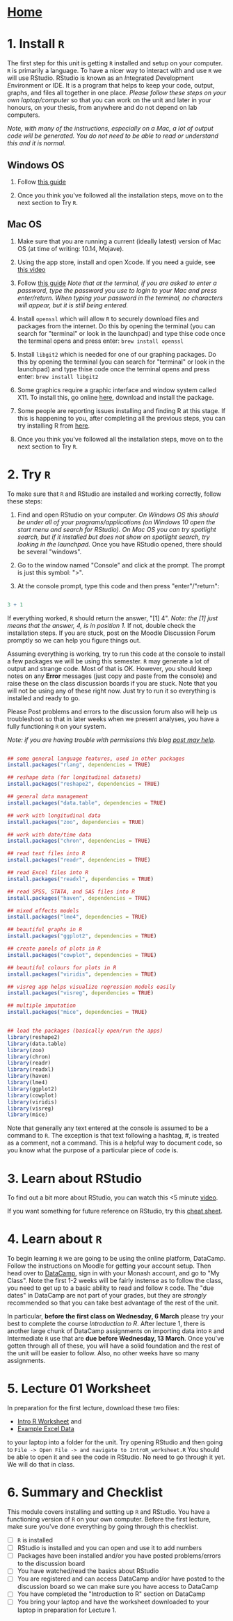 # [Home](README.md)

# 1. Install `R`

The first step for this unit is getting `R` installed and setup on
your computer. `R` is primarily a language. To have a nicer way to
interact with and use `R` we will use RStudio. RStudio is known as an
*I*ntegrated *D*evelopment *E*nvironment or IDE. It is a program that
helps to keep your code, output, graphs, and files all together in one
place. *Please follow these steps on your own laptop/computer* so that
you can work on the unit and later in your honours, on your thesis,
from anywhere and do not depend on lab computers.

*Note, with many of the instructions, especially on a Mac, a lot of
output code will be generated. You do not need to be able to read or
understand this and it is normal.*

## Windows OS

1.  Follow [this guide](https://www.datacamp.com/community/tutorials/installing-R-windows-mac-ubuntu)

2.  Once you think you've followed all the installation steps, move on
    to the next section to Try `R`.

## Mac OS

1.  Make sure that you are running a current (ideally latest) version
    of Mac OS (at time of writing: 10.14, Mojave). 

2.  Using the app store, install and open Xcode. If you need a guide,
    see [this video](https://www.youtube.com/watch?v=m9m6HozVjo8)
	
3.  Follow [this guide](https://www.datacamp.com/community/tutorials/installing-R-windows-mac-ubuntu)
    *Note that at the terminal, if you are asked to enter a password,
    type the password you use to login to your Mac and press
    enter/return. When typing your password in the terminal, no
    characters will appear, but it is still being entered.*
	
4.  Install `openssl` which will allow `R` to securely download files
    and packages from the internet.  Do this by opening the terminal
    (you can search for "terminal" or look in the launchpad) and type
    thise code once the terminal opens and press enter: 
	`brew install openssl`

5.  Install `libgit2` which is needed for one of our graphing
    packages. Do this by opening the terminal
    (you can search for "terminal" or look in the launchpad) and type
    thise code once the terminal opens and press enter:
	`brew install libgit2`
	
6.  Some graphics require a graphic interface and window system called
    X11. To install this, go online [here](https://www.xquartz.org/), 
	download and install the package.

7.  Some people are reporting issues installing and finding R at this
    stage. If this is happening to you, after completing all the
    previous steps, you can try installing R from [here](https://cran.csiro.au/).

8.  Once you think you've followed all the installation steps, move on
    to the next section to Try `R`.

# 2. Try `R`

To make sure that `R` and RStudio are installed and working correctly,
follow these steps:

1.  Find and open RStudio on your computer.  *On Windows OS this
    should be under all of your programs/applications (on Windows 10
    open the start menu and search for RStudio).  On Mac OS you can
    try spotlight search, but if it installed but does not show on
    spotlight search, try looking in the launchpad.* Once you have
    RStudio opened, there should be several "windows".
	
2.  Go to the window named "Console" and click at the prompt. The
    prompt is just this symbol: ">".
	
3.  At the console prompt, type this code and then press "enter"/"return":

```r 

3 + 1

```

If everything worked, `R` should return the answer, "[1] 4". 
_Note: the [1] just means that the answer, 4, is in position 1._
If not, double check the installation steps. If you are stuck, post on
the Moodle Discussion Forum promptly so we can help you figure things
out. 

Assuming everything is working, try to run this code at the console to
install a few packages we will be using this semester. 
`R` may generate a lot of output and strange code. Most of that is
OK. However, you should keep notes on any **Error** messages (just copy
and paste from the console) and raise these on the class discussion
boards if you are stuck. Note that you will not be using any of these
right now. Just try to run it so everything is installed and ready to
go. 

Please Post problems and errors to the discussion forum also will help
us troubleshoot so that in later weeks when we present analyses, you
have a fully functioning `R` on your system.

_Note: if you are having trouble with permissions this blog 
[post may
help](https://www.r-bloggers.com/escaping-the-macos-10-14-mojave-filesystem-sandbox-with-r-rstudio/)._

```r 

## some general language features, used in other packages
install.packages("rlang", dependencies = TRUE)

## reshape data (for longitudinal datasets)
install.packages("reshape2", dependencies = TRUE) 

## general data management
install.packages("data.table", dependencies = TRUE) 

## work with longitudinal data
install.packages("zoo", dependencies = TRUE) 

## work with date/time data
install.packages("chron", dependencies = TRUE) 

## read text files into R
install.packages("readr", dependencies = TRUE) 

## read Excel files into R
install.packages("readxl", dependencies = TRUE)

## read SPSS, STATA, and SAS files into R
install.packages("haven", dependencies = TRUE) 

## mixed effects models
install.packages("lme4", dependencies = TRUE) 

## beautiful graphs in R
install.packages("ggplot2", dependencies = TRUE) 

## create panels of plots in R
install.packages("cowplot", dependencies = TRUE) 

## beautiful colours for plots in R
install.packages("viridis", dependencies = TRUE) 

## visreg app helps visualize regression models easily
install.packages("visreg", dependencies = TRUE)

## multiple imputation
install.packages("mice", dependencies = TRUE) 


## load the packages (basically open/run the apps)
library(reshape2)
library(data.table)
library(zoo)
library(chron)
library(readr)
library(readxl)
library(haven)
library(lme4)
library(ggplot2)
library(cowplot)
library(viridis)
library(visreg)
library(mice)

```

Note that generally any text entered at the
console is assumed to be a command to `R`. The exception is that text
following a hashtag, #, is treated as a comment, not a command. This
is a helpful way to document code, so you know what the purpose of a
particular piece of code is.

# 3. Learn about RStudio

To find out a bit more about RStudio, you can watch this <5 minute
[video](https://www.youtube.com/watch?v=V_NoBcxpYC8).

If you want something for future reference on RStudio,
try this 
[cheat sheet](https://github.com/rstudio/cheatsheets/raw/master/rstudio-ide.pdf).

# 4. Learn about `R`

To begin learning `R` we are going to be using the online platform,
DataCamp. Follow the instructions on Moodle for getting your account
setup. Then head over to [DataCamp](https://www.datacamp.com/), sign
in with your Monash account, and go to "My Class". Note the first 1-2
weeks will be fairly instense as to follow the class, you need to get
up to a basic ability to read and follow `R` code. The "due dates" in
DataCamp are not part of your grades, but they are *strongly*
recommended so that you can take best advantage of the rest of the
unit.

In particular, **before the first class on Wednesday, 6 March** please
try your best to complete the course *Introduction to R*. After
lecture 1, there is another large chunk of DataCamp assignments on
importing data into `R` and Intermediate `R` use that are 
**due before Wednesday, 13 March**. Once you've gotten through all of
these, you will have a solid foundation and the rest of the unit will
be easier to follow. Also, no other weeks have so many assignments.

# 5. Lecture 01 Worksheet

In preparation for the first lecture, download these two files: 

- [Intro R Worksheet](IntroR_worksheet.R) and
- [Example Excel Data](actigraph_scored_31.xlsx)

to your laptop into a folder for the unit. Try opening RStudio and
then going to 
`File -> Open File -> and navigate to IntroR_worksheet.R` 
You should be able to open it and see the code
in RStudio. No need to go through it yet. We will do that in class.

# 6. Summary and Checklist

This module covers installing and setting up `R` and RStudio. You have
a functioning version of `R` on your own computer. Before the first
lecture, make sure you've done everything by going through this
checklist.

- [ ] `R` is installed
- [ ] RStudio is installed and you can open and use it to add numbers
- [ ] Packages have been installed and/or you have posted
  problems/errors to the discussion board
- [ ] You have watched/read the basics about RStudio
- [ ] You are registered and can access DataCamp and/or have posted to
  the discussion board so we can make sure you have access to DataCamp
- [ ] You have completed the "Introduction to R" section on DataCamp
- [ ] You bring your laptop and have the worksheet downloaded to your
  laptop in preparation for Lecture 1.
